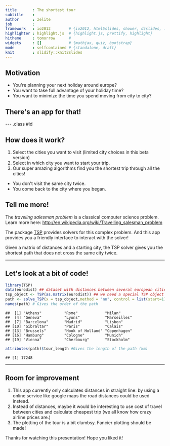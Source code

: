 ```yaml
---
title       : The shortest tour
subtitle    : 
author      : zelite
job         : 
framework   : io2012        # {io2012, html5slides, shower, dzslides, ...}
highlighter : highlight.js  # {highlight.js, prettify, highlight}
hitheme     : tomorrow      # 
widgets     : []            # {mathjax, quiz, bootstrap}
mode        : selfcontained # {standalone, draft}
knit        : slidify::knit2slides
---
```



## Motivation

* You're planning your next holiday around europe?
* You want to take full advantage of your holiday time?
* You want to minimize the time you spend moving from city to city?

## There's an app for that!



--- .class #id 

## How does it work?

1. Select the cities you want to visit (limited city choices in this beta version)
2. Select in which city you want to start your trip.
3. Our super amazing algorithms find you the shortest trip through all the cities!
  + You don't visit the same city twice.
  + You come back to the city where you began.

## Tell me more!

The *traveling salesman problem* is a classical computer science problem. Learn more here: http://en.wikipedia.org/wiki/Travelling_salesman_problem

The package [TSP](http://CRAN.R-project.org/package=TSP) provides solvers for this complex problem. And this app provides you a friendly interface to interact with the solver!

Given a matrix of distances and a starting city, the TSP solver gives you the shortest path that does not cross the same city twice.

---

## Let's look at a bit of code!


```r
library(TSP)
data(eurodist) ## dataset with distances between several european cities
tsp_object <- TSP(as.matrix(eurodist)) ## we need a special TSP object
path <- solve_TSP(x = tsp_object,method = "nn", control = list(start=1))
names(path) # Gives the order of the path
```

```
##  [1] "Athens"          "Rome"            "Milan"          
##  [4] "Geneva"          "Lyons"           "Marseilles"     
##  [7] "Barcelona"       "Madrid"          "Lisbon"         
## [10] "Gibraltar"       "Paris"           "Calais"         
## [13] "Brussels"        "Hook of Holland" "Copenhagen"     
## [16] "Hamburg"         "Cologne"         "Munich"         
## [19] "Vienna"          "Cherbourg"       "Stockholm"
```

```r
attributes(path)$tour_length #Gives the length of the path (km)
```

```
## [1] 17248
```



---
## Room for improvement

1. This app currently only calculates distances in straight line: by using a online service like google maps the road distances could be used instead.
2. Instead of distances, maybe it would be interesting to use cost of travel between cities and calculate cheapest trip (we all know how crazy airline prices are.)
3. The plotting of the tour is a bit clumbsy. Fancier plotting should be made!

Thanks for watching this presentation! Hope you liked it!





